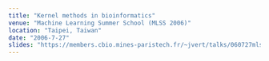 ```yaml
---
title: "Kernel methods in bioinformatics"
venue: "Machine Learning Summer School (MLSS 2006)"
location: "Taipei, Taiwan"
date: "2006-7-27"
slides: "https://members.cbio.mines-paristech.fr/~jvert/talks/060727mlss/mlss.pdf"
---
```

